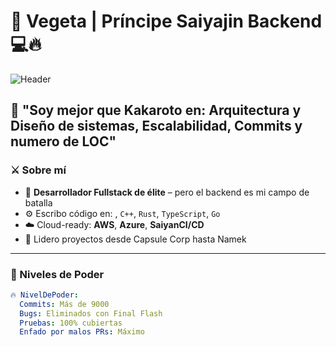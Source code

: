 # 🥇 Vegeta | Príncipe Saiyajin Backend 💻🔥

![Header](https://capsule-render.vercel.app/api?type=waving&color=gradient&height=200&section=header&text=Pr%C3%ADncipe%20del%20C%C3%B3digo%20%F0%9F%94%A5&fontSize=40&fontAlign=center)

## 💬 "Soy mejor que Kakaroto en: Arquitectura y Diseño de sistemas, Escalabilidad, Commits y numero de LOC"

### ⚔️ Sobre mí
- 🧠 **Desarrollador Fullstack de élite** – pero el backend es mi campo de batalla  
- ⚙️ Escribo código en: , `C++`, `Rust`, `TypeScript`, `Go`  
- ☁️ Cloud-ready: **AWS**, **Azure**, **SaiyanCI/CD**  
- 👑 Lidero proyectos desde Capsule Corp hasta Namek

---

### 🧪 Niveles de Poder
```yaml
🔥 NivelDePoder:
  Commits: Más de 9000
  Bugs: Eliminados con Final Flash
  Pruebas: 100% cubiertas
  Enfado por malos PRs: Máximo
